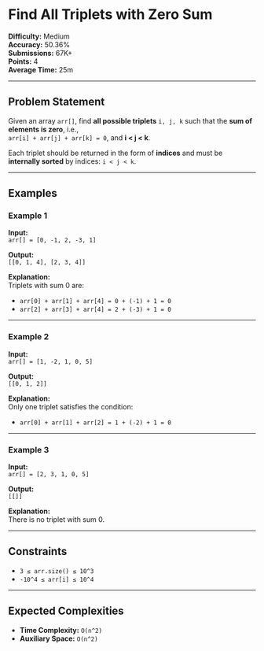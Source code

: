 # Find All Triplets with Zero Sum

**Difficulty:** Medium  
**Accuracy:** 50.36%  
**Submissions:** 67K+  
**Points:** 4  
**Average Time:** 25m

---

## Problem Statement

Given an array `arr[]`, find **all possible triplets** `i, j, k` such that the **sum of elements is zero**, i.e.,  
`arr[i] + arr[j] + arr[k] = 0`, and **i < j < k**.

Each triplet should be returned in the form of **indices** and must be **internally sorted** by indices: `i < j < k`.

---

## Examples

### Example 1
**Input:**  
`arr[] = [0, -1, 2, -3, 1]`  

**Output:**  
`[[0, 1, 4], [2, 3, 4]]`  

**Explanation:**  
Triplets with sum 0 are:  
- `arr[0] + arr[1] + arr[4] = 0 + (-1) + 1 = 0`  
- `arr[2] + arr[3] + arr[4] = 2 + (-3) + 1 = 0`

---

### Example 2
**Input:**  
`arr[] = [1, -2, 1, 0, 5]`  

**Output:**  
`[[0, 1, 2]]`  

**Explanation:**  
Only one triplet satisfies the condition:  
- `arr[0] + arr[1] + arr[2] = 1 + (-2) + 1 = 0`

---

### Example 3
**Input:**  
`arr[] = [2, 3, 1, 0, 5]`  

**Output:**  
`[[]]`  

**Explanation:**  
There is no triplet with sum 0.

---

## Constraints

- `3 ≤ arr.size() ≤ 10^3`  
- `-10^4 ≤ arr[i] ≤ 10^4`

---

## Expected Complexities

- **Time Complexity:** `O(n^2)`  
- **Auxiliary Space:** `O(n^2)`
